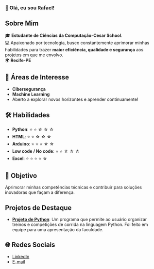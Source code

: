 ### 👋 Olá, eu sou Rafael!  

## Sobre Mim  
🎓 **Estudante de Ciências da Computação**-**Cesar School**.  
💻 Apaixonado por tecnologia, busco constantemente aprimorar minhas habilidades para trazer **maior eficiência, qualidade e segurança** aos projetos em que me envolvo.  
🌍 **Recife-PE**  

## 🚀 Áreas de Interesse  
- **Cibersegurança**  
- **Machine Learning**  
- Aberto a explorar novos horizontes e aprender continuamente!  

## 🛠️ Habilidades  
- **Python**: ⭐ ⭐ ☆ ☆ ☆  
- **HTML**: ⭐ ⭐ ☆ ☆ ☆   
- **Arduino**: ⭐ ⭐ ⭐ ☆ ☆
- **Low code / No code**: ⭐ ⭐ ☆ ☆ ☆
- **Excel**: ⭐ ⭐ ⭐ ⭐ ☆

## 🌱 Objetivo  
Aprimorar minhas competências técnicas e contribuir para soluções inovadoras que façam a diferença.  

## Projetos de Destaque  
- **[Projeto de Python]((#link-do-repositorio))**: Um programa que permite ao usuário organizar treinos e competições de corrida na linguagem Python. Foi feito em equipe para uma apresentação da faculdade.

## 🌐 Redes Sociais  
- [LinkedIn](https://www.linkedin.com/in/rafael-lyra-costa/)  
- [E-mail](mailto:rafaelcosta.2600@gmail.com)  
